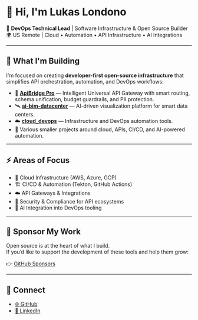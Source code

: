 # 👋 Hi, I'm Lukas Londono

🚀 **DevOps Technical Lead** | Software Infrastructure & Open Source Builder  
🌍 US Remote | Cloud • Automation • API Infrastructure • AI Integrations

---

## 🧭 What I'm Building

I'm focused on creating **developer-first open-source infrastructure** that simplifies API orchestration, automation, and DevOps workflows:

- 🧠 **[ApiBridge Pro](https://github.com/lukaslondono77/ApiBridgePro)** — Intelligent Universal API Gateway with smart routing, schema unification, budget guardrails, and PII protection.
- 🛰 **[ai-bim-datacenter](https://github.com/lukaslondono77/ai-bim-datacenter)** — AI-driven visualization platform for smart data centers.
- ☁️ **[cloud_devops](https://github.com/lukaslondono77/cloud_devops)** — Infrastructure and DevOps automation tools.
- 🧰 Various smaller projects around cloud, APIs, CI/CD, and AI-powered automation.

---

## ⚡ Areas of Focus
- 🐳 Cloud Infrastructure (AWS, Azure, GCP)  
- 🏗 CI/CD & Automation (Tekton, GitHub Actions)  
- ☁️ API Gateways & Integrations  
- 🔐 Security & Compliance for API ecosystems  
- 🤖 AI Integration into DevOps tooling

---

## 💖 Sponsor My Work

Open source is at the heart of what I build.  
If you’d like to support the development of these tools and help them grow:

👉 [GitHub Sponsors](https://github.com/sponsors/lukaslondono77)

---

## 🧭 Connect
- [🌐 GitHub](https://github.com/lukaslondono77)
- [💼 LinkedIn](https://www.linkedin.com/in/lukas-londono-688829110/)
